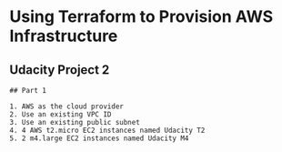 # Using Terraform to Provision AWS Infrastructure

## Udacity Project 2

    ## Part 1

    1. AWS as the cloud provider
    2. Use an existing VPC ID
    3. Use an existing public subnet
    4. 4 AWS t2.micro EC2 instances named Udacity T2
    5. 2 m4.large EC2 instances named Udacity M4
